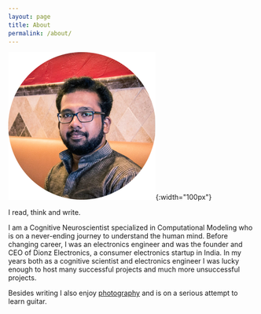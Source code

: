 ```yaml
---
layout: page
title: About
permalink: /about/
---
```


![Title alt <>](/assets/img/neurodp.png){:width="100px"}  

I read, think and write.

I am a Cognitive Neuroscientist specialized in Computational Modeling who is on a never-ending journey to understand the human mind. Before changing career, I was an electronics engineer and was the founder and CEO of Dionz Electronics, a consumer electronics startup in India. In my years both as a cognitive scientist and electronics engineer I was lucky enough to host many successful projects and much more unsuccessful projects.

Besides writing I also enjoy [photography](https://www.instagram.com/athulsudheesh/) and is on a serious attempt to learn guitar.
